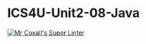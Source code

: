 # ICS4U-Unit2-08-Java
[![Mr Coxall's Super Linter](https://github.com/Yiyun-Qin/ICS4U-Unit2-08-Java/workflows/Mr%20Coxall's%20Super%20Linter/badge.svg)](https://github.com/Yiyun-Qin/ICS4U-Unit2-08-Java/actions/)
